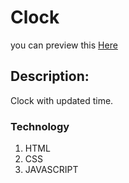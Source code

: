 # Clock

you can preview this [Here](https://js2-cami.surge.sh/)

## Description:
Clock with updated time.

### Technology
1. HTML
2. CSS
3. JAVASCRIPT